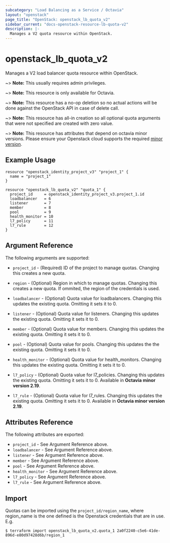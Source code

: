 ```yaml
---
subcategory: "Load Balancing as a Service / Octavia"
layout: "openstack"
page_title: "OpenStack: openstack_lb_quota_v2"
sidebar_current: "docs-openstack-resource-lb-quota-v2"
description: |-
  Manages a V2 quota resource within OpenStack.
---
```


# openstack\_lb\_quota\_v2

Manages a V2 load balancer quota resource within OpenStack.

~> **Note:** This usually requires admin privileges.

~> **Note:** This resource is only available for Octavia.

~> **Note:** This resource has a no-op deletion so no actual actions will be done against the OpenStack
   API in case of delete call.

~> **Note:** This resource has all-in creation so all optional quota arguments that were not specified are
   created with zero value.

~> **Note:** This resource has attributes that depend on octavia minor versions.
Please ensure your Openstack cloud supports the required [minor version](../#octavia-api-versioning).

## Example Usage

```hcl
resource "openstack_identity_project_v3" "project_1" {
  name = "project_1"
}

resource "openstack_lb_quota_v2" "quota_1" {
  project_id     = openstack_identity_project_v3.project_1.id
  loadbalancer   = 6
  listener       = 7
  member         = 8
  pool           = 9
  health_monitor = 10
  l7_policy      = 11
  l7_rule        = 12
}
```

## Argument Reference

The following arguments are supported:

* `project_id` - (Required) ID of the project to manage quotas. Changing this
  creates a new quota.

* `region` - (Optional) Region in which to manage quotas. Changing this
  creates a new quota. If ommited, the region of the credentials is used.

* `loadbalancer` - (Optional) Quota value for loadbalancers. Changing this
  updates the existing quota. Omitting it sets it to 0.

* `listener` - (Optional) Quota value for listeners. Changing this updates
  the existing quota. Omitting it sets it to 0.

* `member` - (Optional) Quota value for members. Changing this updates
  the existing quota. Omitting it sets it to 0.

* `pool` - (Optional) Quota value for pools. Changing this updates the
  the existing quota. Omitting it sets it to 0.

* `health_monitor` - (Optional) Quota value for health_monitors. Changing
  this updates the existing quota. Omitting it sets it to 0.

* `l7_policy` - (Optional) Quota value for l7_policies. Changing this
  updates the existing quota. Omitting it sets it to 0. Available in
  **Octavia minor version 2.19**.

* `l7_rule` - (Optional) Quota value for l7_rules. Changing this
  updates the existing quota. Omitting it sets it to 0. Available in
  **Octavia minor version 2.19**.


## Attributes Reference

The following attributes are exported:

* `project_id` - See Argument Reference above.
* `loadbalancer` - See Argument Reference above.
* `listener` - See Argument Reference above.
* `member` - See Argument Reference above.
* `pool` - See Argument Reference above.
* `health_monitor` - See Argument Reference above.
* `l7_policy` - See Argument Reference above.
* `l7_rule` - See Argument Reference above.

## Import

Quotas can be imported using the `project_id/region_name`, where region_name is the
one defined is the Openstack credentials that are in use. E.g.

```
$ terraform import openstack_lb_quota_v2.quota_1 2a0f2240-c5e6-41de-896d-e80d97428d6b/region_1
```
